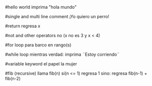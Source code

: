 #hello world
imprima "hola mundo"

#single and multi line comment
¡Yo quiero un perro!

#return
regresa x

#not and other operators
no (x no es 3 y x < 4)

#for loop
para barco en rango(s)

#while loop
mientras verdad:
  imprima ¨Estoy corriendo¨
  
#variable keyword
el papel
la mujer

#fib (recursive)
llama fib(n)
  si(n <= 1)
    regresa 1
  sino:
    regresa fib(n-1) + fib(n-2)



